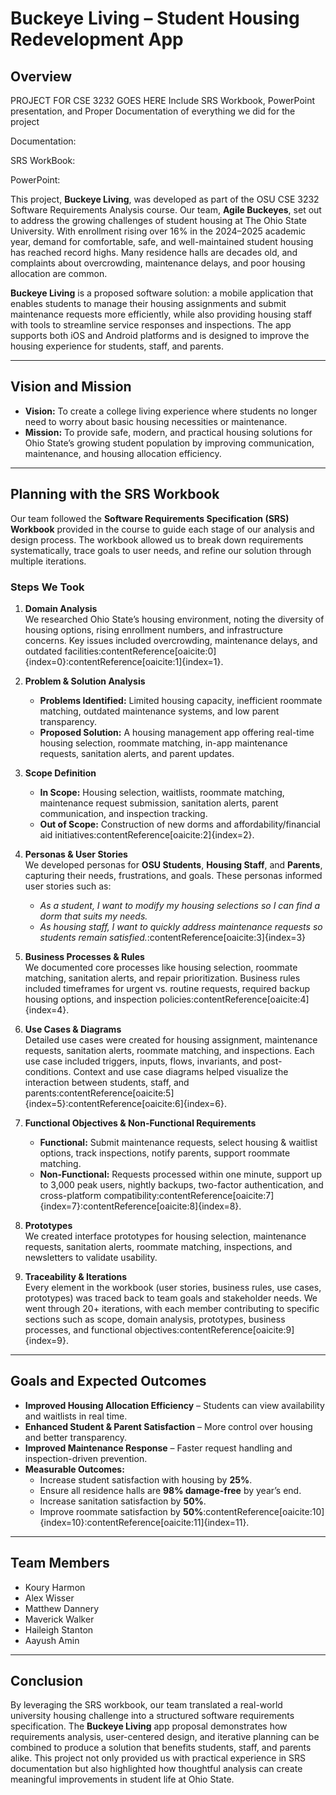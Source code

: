 # Buckeye Living – Student Housing Redevelopment App

## Overview

PROJECT FOR CSE 3232 GOES HERE
Include SRS Workbook, PowerPoint presentation, and Proper Documentation of everything we did for the project

Documentation:

SRS WorkBook:

PowerPoint:


This project, **Buckeye Living**, was developed as part of the OSU CSE 3232 Software Requirements Analysis course. Our team, **Agile Buckeyes**, set out to address the growing challenges of student housing at The Ohio State University. With enrollment rising over 16% in the 2024–2025 academic year, demand for comfortable, safe, and well-maintained student housing has reached record highs. Many residence halls are decades old, and complaints about overcrowding, maintenance delays, and poor housing allocation are common.  

**Buckeye Living** is a proposed software solution: a mobile application that enables students to manage their housing assignments and submit maintenance requests more efficiently, while also providing housing staff with tools to streamline service responses and inspections. The app supports both iOS and Android platforms and is designed to improve the housing experience for students, staff, and parents.

---

## Vision and Mission
- **Vision:** To create a college living experience where students no longer need to worry about basic housing necessities or maintenance.
- **Mission:** To provide safe, modern, and practical housing solutions for Ohio State’s growing student population by improving communication, maintenance, and housing allocation efficiency.

---

## Planning with the SRS Workbook
Our team followed the **Software Requirements Specification (SRS) Workbook** provided in the course to guide each stage of our analysis and design process. The workbook allowed us to break down requirements systematically, trace goals to user needs, and refine our solution through multiple iterations.

### Steps We Took
1. **Domain Analysis**  
   We researched Ohio State’s housing environment, noting the diversity of housing options, rising enrollment numbers, and infrastructure concerns. Key issues included overcrowding, maintenance delays, and outdated facilities:contentReference[oaicite:0]{index=0}:contentReference[oaicite:1]{index=1}.

2. **Problem & Solution Analysis**  
   - **Problems Identified:** Limited housing capacity, inefficient roommate matching, outdated maintenance systems, and low parent transparency.  
   - **Proposed Solution:** A housing management app offering real-time housing selection, roommate matching, in-app maintenance requests, sanitation alerts, and parent updates.

3. **Scope Definition**  
   - **In Scope:** Housing selection, waitlists, roommate matching, maintenance request submission, sanitation alerts, parent communication, and inspection tracking.  
   - **Out of Scope:** Construction of new dorms and affordability/financial aid initiatives:contentReference[oaicite:2]{index=2}.

4. **Personas & User Stories**  
   We developed personas for **OSU Students**, **Housing Staff**, and **Parents**, capturing their needs, frustrations, and goals. These personas informed user stories such as:  
   - *As a student, I want to modify my housing selections so I can find a dorm that suits my needs.*  
   - *As housing staff, I want to quickly address maintenance requests so students remain satisfied.*:contentReference[oaicite:3]{index=3}

5. **Business Processes & Rules**  
   We documented core processes like housing selection, roommate matching, sanitation alerts, and repair prioritization. Business rules included timeframes for urgent vs. routine requests, required backup housing options, and inspection policies:contentReference[oaicite:4]{index=4}.

6. **Use Cases & Diagrams**  
   Detailed use cases were created for housing assignment, maintenance requests, sanitation alerts, roommate matching, and inspections. Each use case included triggers, inputs, flows, invariants, and post-conditions. Context and use case diagrams helped visualize the interaction between students, staff, and parents:contentReference[oaicite:5]{index=5}:contentReference[oaicite:6]{index=6}.

7. **Functional Objectives & Non-Functional Requirements**  
   - **Functional:** Submit maintenance requests, select housing & waitlist options, track inspections, notify parents, support roommate matching.  
   - **Non-Functional:** Requests processed within one minute, support up to 3,000 peak users, nightly backups, two-factor authentication, and cross-platform compatibility:contentReference[oaicite:7]{index=7}:contentReference[oaicite:8]{index=8}.

8. **Prototypes**  
   We created interface prototypes for housing selection, maintenance requests, sanitation alerts, roommate matching, inspections, and newsletters to validate usability.

9. **Traceability & Iterations**  
   Every element in the workbook (user stories, business rules, use cases, prototypes) was traced back to team goals and stakeholder needs. We went through 20+ iterations, with each member contributing to specific sections such as scope, domain analysis, prototypes, business processes, and functional objectives:contentReference[oaicite:9]{index=9}.

---

## Goals and Expected Outcomes
- **Improved Housing Allocation Efficiency** – Students can view availability and waitlists in real time.  
- **Enhanced Student & Parent Satisfaction** – More control over housing and better transparency.  
- **Improved Maintenance Response** – Faster request handling and inspection-driven prevention.  
- **Measurable Outcomes:**  
  - Increase student satisfaction with housing by **25%**.  
  - Ensure all residence halls are **98% damage-free** by year’s end.  
  - Increase sanitation satisfaction by **50%**.  
  - Improve roommate satisfaction by **50%**:contentReference[oaicite:10]{index=10}:contentReference[oaicite:11]{index=11}.

---

## Team Members
- Koury Harmon  
- Alex Wisser  
- Matthew Dannery  
- Maverick Walker  
- Haileigh Stanton  
- Aayush Amin  

---

## Conclusion
By leveraging the SRS workbook, our team translated a real-world university housing challenge into a structured software requirements specification. The **Buckeye Living** app proposal demonstrates how requirements analysis, user-centered design, and iterative planning can be combined to produce a solution that benefits students, staff, and parents alike. This project not only provided us with practical experience in SRS documentation but also highlighted how thoughtful analysis can create meaningful improvements in student life at Ohio State.
